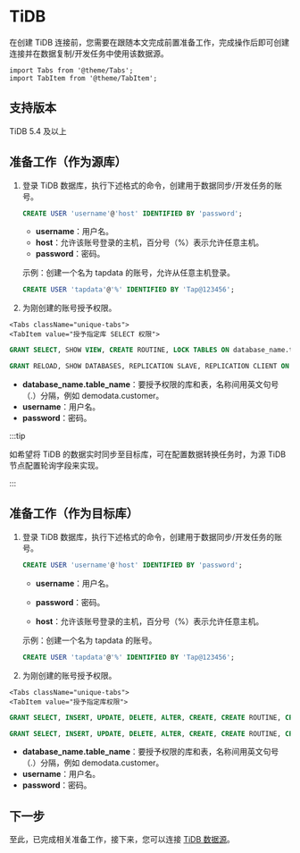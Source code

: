 # TiDB

在创建 TiDB 连接前，您需要在跟随本文完成前置准备工作，完成操作后即可创建连接并在数据复制/开发任务中使用该数据源。

```mdx-code-block
import Tabs from '@theme/Tabs';
import TabItem from '@theme/TabItem';
```

## 支持版本

TiDB 5.4 及以上

## 准备工作（作为源库）

1. 登录 TiDB 数据库，执行下述格式的命令，创建用于数据同步/开发任务的账号。

   ```sql
   CREATE USER 'username'@'host' IDENTIFIED BY 'password';
   ```

     * **username**：用户名。
     * **host**：允许该账号登录的主机，百分号（%）表示允许任意主机。
     * **password**：密码。

   示例：创建一个名为 tapdata 的账号，允许从任意主机登录。

   ```sql
   CREATE USER 'tapdata'@'%' IDENTIFIED BY 'Tap@123456';
   ```



2. 为刚创建的账号授予权限。

```mdx-code-block
<Tabs className="unique-tabs">
<TabItem value="授予指定库 SELECT 权限">
```
```sql
GRANT SELECT, SHOW VIEW, CREATE ROUTINE, LOCK TABLES ON database_name.table_name TO 'username' IDENTIFIED BY 'password';
```
</TabItem>

<TabItem value="授予全局权限">

```sql
GRANT RELOAD, SHOW DATABASES, REPLICATION SLAVE, REPLICATION CLIENT ON *.* TO 'username' IDENTIFIED BY 'password';
```
</TabItem>
</Tabs>

* **database_name.table_name**：要授予权限的库和表，名称间用英文句号（.）分隔，例如 demodata.customer。
* **username**：用户名。
* **password**：密码。



:::tip

如希望将 TiDB 的数据实时同步至目标库，可在配置数据转换任务时，为源 TiDB 节点配置轮询字段来实现。

:::


## 准备工作（作为目标库）

1. 登录 TiDB 数据库，执行下述格式的命令，创建用于数据同步/开发任务的账号。

   ```sql
   CREATE USER 'username'@'host' IDENTIFIED BY 'password';
   ```

     * **username**：用户名。

     * **password**：密码。

     * **host**：允许该账号登录的主机，百分号（%）表示允许任意主机。

   示例：创建一个名为 tapdata 的账号。

   ```sql
   CREATE USER 'tapdata'@'%' IDENTIFIED BY 'Tap@123456';
   ```



2. 为刚创建的账号授予权限。

```mdx-code-block
<Tabs className="unique-tabs">
<TabItem value="授予指定库权限">
```
```sql
GRANT SELECT, INSERT, UPDATE, DELETE, ALTER, CREATE, CREATE ROUTINE, CREATE TEMPORARY TABLES, DROP, INDEX ON database_name.* TO 'username';
```
</TabItem>

<TabItem value="授予全局权限">

```sql
GRANT SELECT, INSERT, UPDATE, DELETE, ALTER, CREATE, CREATE ROUTINE, CREATE TEMPORARY TABLES, DROP, INDEX ON *.* TO 'username';
```
</TabItem>
</Tabs>

* **database_name.table_name**：要授予权限的库和表，名称间用英文句号（.）分隔，例如 demodata.customer。
* **username**：用户名。
* **password**：密码。



## 下一步

至此，已完成相关准备工作，接下来，您可以连接 [TiDB 数据源](../../user-guide/connect-database/beta/connect-tidb.md)。
